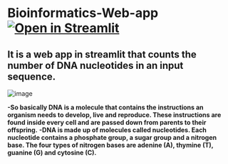 # Bioinformatics-Web-app [![Open in Streamlit](https://static.streamlit.io/badges/streamlit_badge_black_white.svg)](https://share.streamlit.io/dhanyahegde01/bioinformatics-web-app/main/Bioinformatics.py)
## It is a web app in streamlit that counts the number of DNA nucleotides in an input sequence.
![image](https://user-images.githubusercontent.com/71935582/139557451-a512fb93-bb91-440d-a025-50b0af0a706c.png)

**-So basically **DNA** is a molecule that contains the instructions an organism needs to develop, live and reproduce. These instructions are found inside every cell and are passed down from parents to their offspring.**
**-DNA is made up of molecules called nucleotides. Each nucleotide contains a phosphate group, a sugar group and a nitrogen base. The four types of nitrogen bases are adenine (A), thymine (T), guanine (G) and cytosine (C).**


